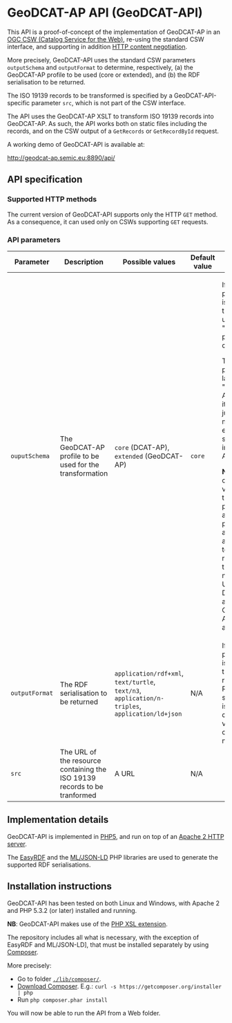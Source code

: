 ﻿# GeoDCAT-AP API (GeoDCAT-API)

This API is a proof-of-concept of the implementation of GeoDCAT-AP in an [OGC CSW (Catalog Service for the Web)](http://www.opengeospatial.org/standards/cat), re-using the standard CSW interface, and supporting in addition [HTTP content negotiation](https://tools.ietf.org/html/rfc7231#section-3.4).

More precisely, GeoDCAT-API uses the standard CSW parameters `outputSchema` and `outputFormat` to determine, respectively, (a) the GeoDCAT-AP profile to be used (core or extended), and (b) the RDF serialisation to be returned.

The ISO 19139 records to be transformed is specified by a GeoDCAT-API-specific parameter `src`, which is not part of the CSW interface. 

The API uses the GeoDCAT-AP XSLT to transform ISO 19139 records into GeoDCAT-AP. As such, the API works both on static files including the records, and on the CSW output of a `GetRecords` or `GetRecordById` request.

A working demo of GeoDCAT-API is available at: 

http://geodcat-ap.semic.eu:8890/api/

## API specification

### Supported HTTP methods

The current version of GeoDCAT-API supports only the HTTP `GET` method. As a consequence, it can used only on CSWs supporting `GET` requests.

### API parameters

<table>
  <thead>
    <tr>
      <th>Parameter</th>
      <th>Description</th>
      <th>Possible values</th>
      <th>Default value</th>
      <th>Notes</th>
    </tr>
  </thead>
  <tbody>
    <tr>
      <td><code>ouputSchema</code></td>
      <td>The GeoDCAT-AP profile to be used for the transformation</td>
      <td><code>core</code> (DCAT-AP), <code>extended</code> (GeoDCAT-AP)</td>
      <td><code>core</code></td>
      <td>
        <p>If this parameter is omitted, the API uses the "core" profile as default.</p>
        <p>The "core" profile is labelled "DCAT-AP", since it returns just the metadata elements supported in DCAT-AP.</p>
        <p><strong>NB</strong>: The current values of this parameter are provisional, and they are meant to be replaced by the official namespace URIs of DCAT-AP and GeoDCAT-AP, when available.</p>
      </td>
    </tr>
    <tr>
      <td><code>outputFormat</code></td>
      <td>The RDF serialisation to be returned</td>
      <td><code>application/rdf+xml</code>, <code>text/turtle</code>, <code>text/n3</code>, <code>application/n-triples</code>, <code>application/ld+json</code></td>
      <td>N/A</td>
      <td>If this parameter is omitted, the returned RDF serialisation is determined via HTTP content negotiation</td>
    </tr>
    <tr>
      <td><code>src</code></td>
      <td>The URL of the resource containing the ISO 19139 records to be tranformed</td>
      <td>A URL</td>
      <td>N/A</td>
      <td></td>
    </tr>
  </tbody>
</table>

## Implementation details

GeoDCAT-API is implemented in [PHP5](http://php.net/), and run on top of an [Apache 2 HTTP server](http://httpd.apache.org/).

The [EasyRDF](http://www.easyrdf.org/) and the [ML/JSON-LD](https://github.com/lanthaler/JsonLD) PHP libraries are used to generate the supported RDF serialisations.

## Installation instructions

GeoDCAT-API has been tested on both Linux and Windows, with Apache 2 and PHP 5.3.2 (or later) installed and running.

**NB**: GeoDCAT-API makes use of the [PHP XSL extension](http://php.net/manual/en/xsl.installation.php).

The repository includes all what is necessary, with the exception of EasyRDF and ML/JSON-LD], that must be installed separately by using [Composer](https://getcomposer.org/).

More precisely:

* Go to folder [`./lib/composer/`](./lib/composer/).
* [Download Composer](https://getcomposer.org/download/). E.g.: `curl -s https://getcomposer.org/installer | php`
* Run `php composer.phar install`

You will now be able to run the API from a Web folder.